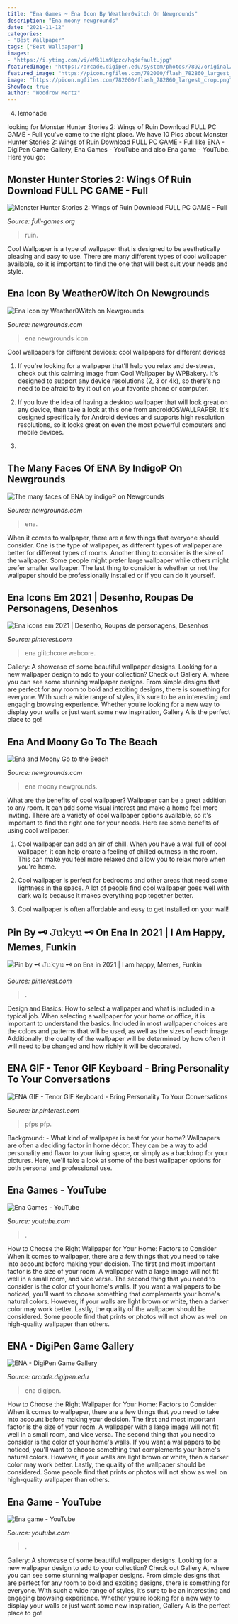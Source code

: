 ```yaml
---
title: "Ena Games ~ Ena Icon By Weather0witch On Newgrounds"
description: "Ena moony newgrounds"
date: "2021-11-12"
categories:
- "Best Wallpaper"
tags: ["Best Wallpaper"]
images:
- "https://i.ytimg.com/vi/eMk1Lm9Upzc/hqdefault.jpg"
featuredImage: "https://arcade.digipen.edu/system/photos/7892/original/ENA_5_Hires.jpg"
featured_image: "https://picon.ngfiles.com/782000/flash_782860_largest_crop.png?f1614640149"
image: "https://picon.ngfiles.com/782000/flash_782860_largest_crop.png?f1614640149"
ShowToc: true
author: "Woodrow Mertz"
---
```



4. lemonade 

	

		
looking for Monster Hunter Stories 2: Wings of Ruin Download FULL PC GAME - Full you've came to the right place. We have 10 Pics about Monster Hunter Stories 2: Wings of Ruin Download FULL PC GAME - Full like ENA - DigiPen Game Gallery, Ena Games - YouTube and also Ena game - YouTube. Here you go:
		
    
## Monster Hunter Stories 2: Wings Of Ruin Download FULL PC GAME - Full

<img loading=lazy src="https://full-games.org/wp-content/uploads/2021/07/Monster-Hunter-Stories-2-DOWNLOAD-PC-2-1536x864.jpg" onerror="this.onerror=null;this.src='https://tse3.mm.bing.net/th?id=OIP.cE7SLarDYT-BUIofKRipeAHaEK&amp;pid=15.1';" alt="Monster Hunter Stories 2: Wings of Ruin Download FULL PC GAME - Full">

_Source: full-games.org_

>ruin. 

	

Cool Wallpaper is a type of wallpaper that is designed to be aesthetically pleasing and easy to use. There are many different types of cool wallpaper available, so it is important to find the one that will best suit your needs and style.

    
## Ena Icon By Weather0Witch On Newgrounds

<img loading=lazy src="https://art.ngfiles.com/thumbnails/1613000/1613437_full.png?f1611772521" onerror="this.onerror=null;this.src='https://tse1.mm.bing.net/th?id=OIP.zisUxAJZlNK4zLT_ljnw6gAAAA&amp;pid=15.1';" alt="Ena Icon by Weather0Witch on Newgrounds">

_Source: newgrounds.com_

>ena newgrounds icon. 

	

Cool wallpapers for different devices:
cool wallpapers for different devices 

1. If you're looking for a wallpaper that'll help you relax and de-stress, check out this calming image from Cool Wallpaper by WPBakery. It's designed to support any device resolutions (2, 3 or 4k), so there's no need to be afraid to try it out on your favorite phone or computer.

2. If you love the idea of having a desktop wallpaper that will look great on any device, then take a look at this one from androidOSWALLPAPER. It's designed specifically for Android devices and supports high resolution resolutions, so it looks great on even the most powerful computers and mobile devices.

3.

    
## The Many Faces Of ENA By IndigoP On Newgrounds

<img loading=lazy src="https://art.ngfiles.com/thumbnails/1619000/1619351_full.png?f1612073104" onerror="this.onerror=null;this.src='https://tse3.mm.bing.net/th?id=OIP.tut-uKyw6UahqsaNtvVm3QAAAA&amp;pid=15.1';" alt="The many faces of ENA by indigoP on Newgrounds">

_Source: newgrounds.com_

>ena. 

	

When it comes to wallpaper, there are a few things that everyone should consider. One is the type of wallpaper, as different types of wallpaper are better for different types of rooms. Another thing to consider is the size of the wallpaper. Some people might prefer large wallpaper while others might prefer smaller wallpaper. The last thing to consider is whether or not the wallpaper should be professionally installed or if you can do it yourself.

    
## Ena Icons Em 2021 | Desenho, Roupas De Personagens, Desenhos

<img loading=lazy src="https://i.pinimg.com/736x/28/00/78/280078348f61757b2565c84208c52214.jpg" onerror="this.onerror=null;this.src='https://tse4.mm.bing.net/th?id=OIP.jVGX_bF5uEVKejtsp8-U7AHaHa&amp;pid=15.1';" alt="Ena icons em 2021 | Desenho, Roupas de personagens, Desenhos">

_Source: pinterest.com_

>ena glitchcore webcore. 

	

Gallery: A showcase of some beautiful wallpaper designs.
Looking for a new wallpaper design to add to your collection? Check out Gallery A, where you can see some stunning wallpaper designs. From simple designs that are perfect for any room to bold and exciting designs, there is something for everyone. With such a wide range of styles, it’s sure to be an interesting and engaging browsing experience. Whether you’re looking for a new way to display your walls or just want some new inspiration, Gallery A is the perfect place to go!





	
	
    
## Ena And Moony Go To The Beach

<img loading=lazy src="https://picon.ngfiles.com/782000/flash_782860_largest_crop.png?f1614640149" onerror="this.onerror=null;this.src='https://tse2.mm.bing.net/th?id=OIP.imFyAXmLiDY2OIvp_p4MewHaEK&amp;pid=15.1';" alt="Ena and Moony Go to the Beach">

_Source: newgrounds.com_

>ena moony newgrounds. 

	

What are the benefits of cool wallpaper?
Wallpaper can be a great addition to any room. It can add some visual interest and make a home feel more inviting. There are a variety of cool wallpaper options available, so it's important to find the right one for your needs. Here are some benefits of using cool wallpaper: 
1. Cool wallpaper can add an air of chill. When you have a wall full of cool wallpaper, it can help create a feeling of chilled outness in the room. This can make you feel more relaxed and allow you to relax more when you're home. 

2. Cool wallpaper is perfect for bedrooms and other areas that need some lightness in the space. A lot of people find cool wallpaper goes well with dark walls because it makes everything pop together better. 

3. Cool wallpaper is often affordable and easy to get installed on your wall!

    
## Pin By 🗝 𝙹𝚞𝚔𝚢𝚞 🗝 On Ena In 2021 | I Am Happy, Memes, Funkin

<img loading=lazy src="https://i.pinimg.com/736x/b9/7a/07/b97a071817c43a27ad87759ae196683f.jpg" onerror="this.onerror=null;this.src='https://tse1.mm.bing.net/th?id=OIP.mLfZnxTMaYP13HnpLTKLOgHaIY&amp;pid=15.1';" alt="Pin by 🗝 𝙹𝚞𝚔𝚢𝚞 🗝 on Ena in 2021 | I am happy, Memes, Funkin">

_Source: pinterest.com_

>. 

	

Design and Basics: How to select a wallpaper and what is included in a typical job.
When selecting a wallpaper for your home or office, it is important to understand the basics. Included in most wallpaper choices are the colors and patterns that will be used, as well as the sizes of each image. Additionally, the quality of the wallpaper will be determined by how often it will need to be changed and how richly it will be decorated.

    
## ENA GIF - Tenor GIF Keyboard - Bring Personality To Your Conversations

<img loading=lazy src="https://i.pinimg.com/736x/1b/40/0f/1b400f9030d4b863d65af30f11ca1f4e.jpg" onerror="this.onerror=null;this.src='https://tse2.mm.bing.net/th?id=OIP.IB23xoct3KPs_fGvidQi2QHaHa&amp;pid=15.1';" alt="ENA GIF - Tenor GIF Keyboard - Bring Personality To Your Conversations">

_Source: br.pinterest.com_

>pfps pfp. 

	

Background: - What kind of wallpaper is best for your home?
Wallpapers are often a deciding factor in home décor. They can be a way to add personality and flavor to your living space, or simply as a backdrop for your pictures. Here, we'll take a look at some of the best wallpaper options for both personal and professional use.

    
## Ena Games - YouTube

<img loading=lazy src="https://yt3.ggpht.com/a/AATXAJxhZrtKPqC0FAztWdM0rYlh7zyC3cvdYOtVLw=s900-c-k-c0xffffffff-no-rj-mo" onerror="this.onerror=null;this.src='https://tse4.mm.bing.net/th?id=OIP.roDHxMUVcK4Aw8crw5pmdQHaHa&amp;pid=15.1';" alt="Ena Games - YouTube">

_Source: youtube.com_

>. 

	

How to Choose the Right Wallpaper for Your Home: Factors to Consider
When it comes to wallpaper, there are a few things that you need to take into account before making your decision. The first and most important factor is the size of your room. A wallpaper with a large image will not fit well in a small room, and vice versa. 
The second thing that you need to consider is the color of your home's walls. If you want a wallpapers to be noticed, you'll want to choose something that complements your home's natural colors. However, if your walls are light brown or white, then a darker color may work better. 
Lastly, the quality of the wallpaper should be considered. Some people find that prints or photos will not show as well on high-quality wallpaper than others.

    
## ENA - DigiPen Game Gallery

<img loading=lazy src="https://arcade.digipen.edu/system/photos/7892/original/ENA_5_Hires.jpg" onerror="this.onerror=null;this.src='https://tse4.mm.bing.net/th?id=OIP.XYSOXJhEot3XUT-uMcvQrAHaEK&amp;pid=15.1';" alt="ENA - DigiPen Game Gallery">

_Source: arcade.digipen.edu_

>ena digipen. 

	

How to Choose the Right Wallpaper for Your Home: Factors to Consider
When it comes to wallpaper, there are a few things that you need to take into account before making your decision. The first and most important factor is the size of your room. A wallpaper with a large image will not fit well in a small room, and vice versa. 
The second thing that you need to consider is the color of your home's walls. If you want a wallpapers to be noticed, you'll want to choose something that complements your home's natural colors. However, if your walls are light brown or white, then a darker color may work better. 
Lastly, the quality of the wallpaper should be considered. Some people find that prints or photos will not show as well on high-quality wallpaper than others.

    
## Ena Game - YouTube

<img loading=lazy src="https://i.ytimg.com/vi/eMk1Lm9Upzc/hqdefault.jpg" onerror="this.onerror=null;this.src='https://tse2.mm.bing.net/th?id=OIP.m4Xu9JNEXL4iacQoBaopcQHaFj&amp;pid=15.1';" alt="Ena game - YouTube">

_Source: youtube.com_

>. 

	

Gallery: A showcase of some beautiful wallpaper designs.
Looking for a new wallpaper design to add to your collection? Check out Gallery A, where you can see some stunning wallpaper designs. From simple designs that are perfect for any room to bold and exciting designs, there is something for everyone. With such a wide range of styles, it’s sure to be an interesting and engaging browsing experience. Whether you’re looking for a new way to display your walls or just want some new inspiration, Gallery A is the perfect place to go!





	
	
